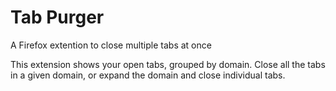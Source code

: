 # Tab Purger
A Firefox extention to close multiple tabs at once

This extension shows your open tabs, grouped by domain. Close all the tabs in a given domain, or expand the domain and close individual tabs.

